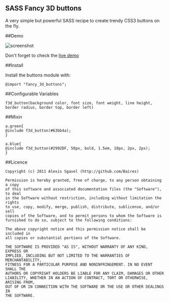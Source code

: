 ## SASS Fancy 3D buttons

A very simple but powerful SASS recipe to create trendy CSS3 buttons on the fly.

##Demo

![screenshot](http://eliseos.net/test/fancy_3d_buttons/sass%20buttons%20demo.png)

Don't forget to check the [live demo](http://eliseos.net/test/fancy_3d_buttons/)

##Install

Install the buttons module with:

    @import "fancy_3d_buttons";
    
##Configurable Variables

    f3d_button(background color, font size, font weight, line height, border radius, border top, border left)
    
##Mixin

    a.green{
    @include f3d_button(#63bb4a);
    }
    
    a.blue{
    @include f3d_button(#2992DF, 50px, bold, 1.5em, 10px, 2px, 2px);
    }

##Licence

    Copyright (c) 2011 Alexis Sgavel (http://github.com/Baires)
    
    Permission is hereby granted, free of charge, to any person obtaining a copy
    of this software and associated documentation files (the "Software"), to deal
    in the Software without restriction, including without limitation the rights
    to use, copy, modify, merge, publish, distribute, sublicense, and/or sell
    copies of the Software, and to permit persons to whom the Software is
    furnished to do so, subject to the following conditions:
    
    The above copyright notice and this permission notice shall be included in
    all copies or substantial portions of the Software.
    
    THE SOFTWARE IS PROVIDED "AS IS", WITHOUT WARRANTY OF ANY KIND, EXPRESS OR
    IMPLIED, INCLUDING BUT NOT LIMITED TO THE WARRANTIES OF MERCHANTABILITY,
    FITNESS FOR A PARTICULAR PURPOSE AND NONINFRINGEMENT. IN NO EVENT SHALL THE
    AUTHORS OR COPYRIGHT HOLDERS BE LIABLE FOR ANY CLAIM, DAMAGES OR OTHER
    LIABILITY, WHETHER IN AN ACTION OF CONTRACT, TORT OR OTHERWISE, ARISING FROM,
    OUT OF OR IN CONNECTION WITH THE SOFTWARE OR THE USE OR OTHER DEALINGS IN
    THE SOFTWARE.